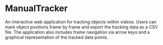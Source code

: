 # ManualTracker
An interactive web application for tracking objects within videos. Users can mark object positions frame by frame and export the tracking data as a CSV file. The application also includes frame navigation via arrow keys and a graphical representation of the tracked data points.
